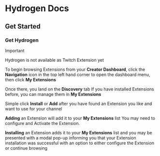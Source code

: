 # Hydrogen Docs

## Get Started

### Get Hydrogen

> [!IMPORTANT]
> Hydrogen is not available as Twitch Extension yet

To begin browsing Extensions from your **Creator Dashboard**, click the **Navigation** icon in the top left hand corner to open the dashboard menu, then click **My Extensions**

Once there, you land on the **Discovery** tab
If you have installed Extensions before, you can manage them in **My Extensions**

Simple click **Install** or **Add** after you have found an Extension you like and want to use for your channel

**Adding** an Extension will add it to your **My Extensions** list
You may need to configure and Activate the Extension.

**Installing** an Extension adds it to your **My Extensions** list and you may be presented with a modal pop-up informing you that your Extension installation was successful with an option to either configure the Extension or continue browsing

